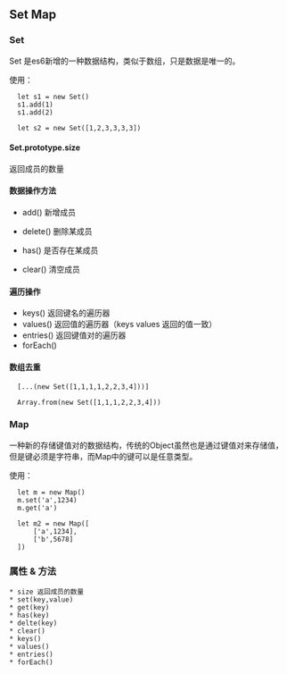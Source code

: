 ## Set Map

### Set 

Set 是es6新增的一种数据结构，类似于数组，只是数据是唯一的。

使用：
~~~
  let s1 = new Set()
  s1.add(1)
  s1.add(2)
  
  let s2 = new Set([1,2,3,3,3,3])
~~~

#### Set.prototype.size 

  返回成员的数量
  
####  数据操作方法

  * add() 新增成员
  
  * delete() 删除某成员
  
  * has() 是否存在某成员
  
  * clear()  清空成员
  
#### 遍历操作

  * keys() 返回键名的遍历器
  * values() 返回值的遍历器（keys values 返回的值一致）
  * entries() 返回键值对的遍历器
  * forEach() 
 
#### 数组去重
~~~
  [...(new Set([1,1,1,1,2,2,3,4]))]
  
  Array.from(new Set([1,1,1,2,2,3,4]))
~~~

### Map 

  一种新的存储键值对的数据结构，传统的Object虽然也是通过键值对来存储值，但是键必须是字符串，而Map中的键可以是任意类型。
  
  使用：
  ~~~
    let m = new Map()
    m.set('a',1234)
    m.get('a')
    
    let m2 = new Map([
        ['a',1234],
        ['b',5678]
    ])
  ~~~
  
  ### 属性 & 方法
    
    * size 返回成员的数量
    * set(key,value)
    * get(key)
    * has(key)
    * delte(key)
    * clear()
    * keys()
    * values()
    * entries()
    * forEach()
  
  
  
  
  
